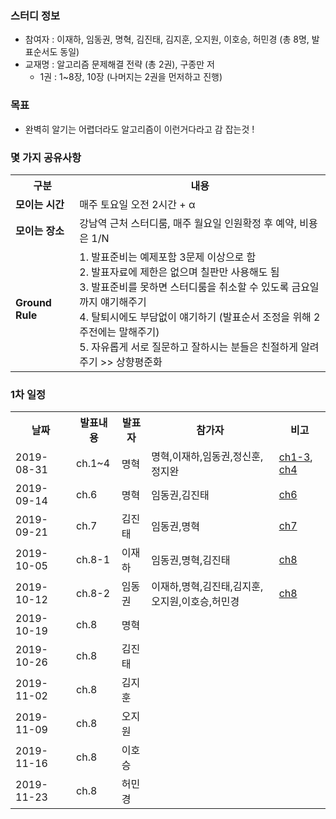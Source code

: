 ### 스터디 정보
* 참여자 : 이재하, 임동권, 명혁, 김진태, 김지훈, 오지원, 이호승, 허민경 (총 8명, 발표순서도 동일) 
* 교재명 : 알고리즘 문제해결 전략 (총 2권), 구종만 저
  * 1권 : 1~8장, 10장 (나머지는 2권을 먼저하고 진행)

### 목표
* 완벽히 알기는 어렵더라도 알고리즘이 이런거다라고 감 잡는것 !

### 몇 가지 공유사항
<table>
  <tr><th>구분</th><th>내용</th></tr>
  <tr><td><strong>모이는 시간</strong></td><td>매주 토요일 오전 2시간 + α</td></tr>
  <tr><td><strong>모이는 장소</strong></td><td>강남역 근처 스터디룸, 매주 월요일 인원확정 후 예약, 비용은 1/N</td></tr>
  <tr>
    <td><strong>Ground Rule</strong></td>
    <td>
      1. 발표준비는 예제포함 3문제 이상으로 함<br>
      2. 발표자료에 제한은 없으며 칠판만 사용해도 됨<br>
      3. 발표준비를 못하면 스터디룸을 취소할 수 있도록 금요일까지 얘기해주기<br>
      4. 탈퇴시에도 부담없이 얘기하기 (발표순서 조정을 위해 2주전에는 말해주기)<br>
      5. 자유롭게 서로 질문하고 잘하시는 분들은 친절하게 알려주기 >> 상향평준화<br>
    </td>
  </tr>
</table>
  
### 1차 일정
<table>
  <tr><th>날짜</th><th>발표내용</th><th>발표자</th><th>참가자</th><th>비고</th></tr>
  <tr><td>2019-08-31</td><td>ch.1~4         </td><td>명혁    </td><td>명혁,이재하,임동권,정신훈,정지완</td><td><a href="doc/ch1-3/ch1-3.md">ch1-3</a>, <a href="doc/ch4/ch4.md">ch4</a></td>
  <tr><td>2019-09-14</td><td>ch.6           </td><td>명혁  </td><td>임동권,김진태     </td><td><a href="doc/ch6/ch6.md">ch6</a></td>
  <tr><td>2019-09-21</td><td>ch.7           </td><td>김진태</td><td>임동권,명혁       </td><td><a href="doc/ch7/ch7.md">ch7</a></td>
  <tr><td>2019-10-05</td><td>ch.8-1         </td><td>이재하</td><td>임동권,명혁,김진태 </td><td><a href="doc/ch8/ch8-1.md">ch8</a></td>
  <tr><td>2019-10-12</td><td>ch.8-2         </td><td>임동권</td><td>이재하,명혁,김진태,김지훈,오지원,이호승,허민경 </td><td><a href="doc/ch8/ch8-2.md">ch8</a></td>
  <tr><td>2019-10-19</td><td>ch.8           </td><td>명혁  </td><td> </td><td> </td>
  <tr><td>2019-10-26</td><td>ch.8           </td><td>김진태</td><td> </td><td> </td>
  <tr><td>2019-11-02</td><td>ch.8           </td><td>김지훈</td><td> </td><td> </td>
  <tr><td>2019-11-09</td><td>ch.8           </td><td>오지원</td><td> </td><td> </td>
  <tr><td>2019-11-16</td><td>ch.8           </td><td>이호승</td><td> </td><td> </td>
  <tr><td>2019-11-23</td><td>ch.8           </td><td>허민경</td><td> </td><td> </td>
</table>
